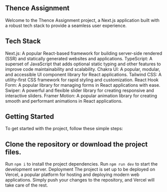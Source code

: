 ## Thence Assignment
Welcome to the Thence Assignment project, a Next.js application built with a robust tech stack to provide a seamless user experience.

## Tech Stack
Next.js: A popular React-based framework for building server-side rendered (SSR) and statically generated websites and applications.
TypeScript: A superset of JavaScript that adds optional static typing and other features to improve code maintainability and scalability.
Chakra UI: A popular, modular, and accessible UI component library for React applications.
Tailwind CSS: A utility-first CSS framework for rapid styling and customization.
React Hook Form: A popular library for managing forms in React applications with ease.
Swiper: A powerful and flexible slider library for creating responsive and interactive sliders.
Framer Motion: A popular animation library for creating smooth and performant animations in React applications.

## Getting Started
To get started with the project, follow these simple steps:

## Clone the repository or download the project files.
Run ```npm i``` to install the project dependencies.
Run ```npm run dev``` to start the development server.
Deployment
The project is set up to be deployed on Vercel, a popular platform for hosting and deploying modern web applications. Simply push your changes to the repository, and Vercel will take care of the rest.
